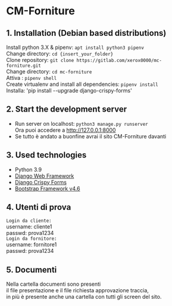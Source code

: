# CM-Forniture


## 1. Installation (Debian based distributions)
Install python 3.X & pipenv: `apt install python3 pipenv`<br>
Change directory: `cd {insert_your_folder}`<br>
Clone repository: `git clone https://gitlab.com/xerox0000/mc-forniture.git`<br>
Change directory: `cd mc-forniture`<br>
Attiva  : `pipenv shell ` <br>
Create virtualenv and install all dependencies: `pipenv install`<br>
Installa: 'pip install --upgrade django-crispy-forms'



## 2. Start the **development** server


- Run server on localhost: `python3 manage.py runserver`<br>
  Ora puoi accedere a  http://127.0.0.1:8000 <br>
- Se tutto è andato a buonfine avrai il sito CM-Forniture davanti 


## 3. Used technologies
- Python 3.9
- [Django Web Framework](https://www.djangoproject.com/)
- [Django Crispy Forms](https://github.com/django-crispy-forms/django-crispy-forms)
- [Bootstrap Framework v4.6](https://getbootstrap.com/docs/4.6/getting-started/introduction/)  <br>


## 4. Utenti di prova  
`Login da cliente:`  
username: cliente1  
passwd: prova1234  
`Login da fornitore:`  
username: fornitore1  
passwd: prova1234  
  
## 5. Documenti  
Nella cartella documenti sono presenti  
il file presentazione e il file richiesta approvazione traccia,  
in più è presente anche una cartella con tutti gli screen del sito.
